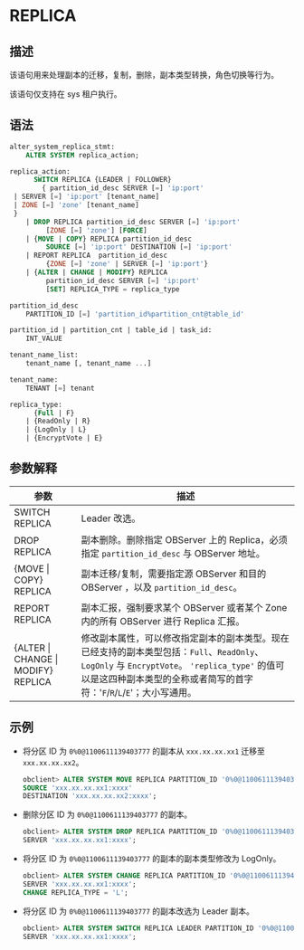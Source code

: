 # REPLICA

## 描述

该语句用来处理副本的迁移，复制，删除，副本类型转换，角色切换等行为。

该语句仅支持在 sys 租户执行。

## 语法

```sql
alter_system_replica_stmt:
    ALTER SYSTEM replica_action;

replica_action:
      SWITCH REPLICA {LEADER | FOLLOWER}
        { partition_id_desc SERVER [=] 'ip:port' 
 | SERVER [=] 'ip:port' [tenant_name] 
 | ZONE [=] 'zone' [tenant_name]
 }
    | DROP REPLICA partition_id_desc SERVER [=] 'ip:port'
         [ZONE [=] 'zone'] [FORCE]
    | {MOVE | COPY} REPLICA partition_id_desc 
         SOURCE [=] 'ip:port' DESTINATION [=] 'ip:port'
    | REPORT REPLICA  partition_id_desc 
         {ZONE [=] 'zone' | SERVER [=] 'ip:port'}
    | {ALTER | CHANGE | MODIFY} REPLICA 
         partition_id_desc SERVER [=] 'ip:port'
         [SET] REPLICA_TYPE = replica_type

partition_id_desc
    PARTITION_ID [=] 'partition_id%partition_cnt@table_id' 

partition_id | partition_cnt | table_id | task_id:
    INT_VALUE

tenant_name_list:
    tenant_name [, tenant_name ...]

tenant_name:
    TENANT [=] tenant

replica_type:
      {Full | F}
    | {ReadOnly | R}
    | {LogOnly | L}
    | {EncryptVote | E} 
```

## 参数解释

|      **参数**       |      **描述**       |
|-------------------------------------|-------------------------------------------------------------------------------------------------------------------------------------------------------------------|
| SWITCH REPLICA    | Leader 改选。        |
| DROP REPLICA      | 副本删除。删除指定 OBServer 上的 Replica，必须指定 `partition_id_desc` 与 OBServer 地址。   |
| {MOVE \| COPY} REPLICA     | 副本迁移/复制，需要指定源 OBServer 和目的 OBServer ，以及 `partition_id_desc`。   |
| REPORT REPLICA    | 副本汇报，强制要求某个 OBServer 或者某个 Zone 内的所有 OBServer 进行 Replica 汇报。    |
| {ALTER \| CHANGE \| MODIFY} REPLICA | 修改副本属性，可以修改指定副本的副本类型。现在已经支持的副本类型包括：`Full`、`ReadOnly`、`LogOnly` 与 `EncryptVote`。 `'replica_type'` 的值可以是这四种副本类型的全称或者简写的首字符：'`F`/`R`/`L`/`E`'；大小写通用。 |

## 示例

* 将分区 ID 为 `0%0@1100611139403777` 的副本从 `xxx.xx.xx.xx1` 迁移至 `xxx.xx.xx.xx2`。

  ```sql
  obclient> ALTER SYSTEM MOVE REPLICA PARTITION_ID '0%0@1100611139403777'
  SOURCE 'xxx.xx.xx.xx1:xxxx'
  DESTINATION 'xxx.xx.xx.xx2:xxxx';
  ```

* 删除分区 ID 为 `0%0@1100611139403777` 的副本。

  ```sql
  obclient> ALTER SYSTEM DROP REPLICA PARTITION_ID '0%0@1100611139403777'
  SERVER 'xxx.xx.xx.xx1:xxxx';
  ```

* 将分区 ID 为 `0%0@1100611139403777` 的副本的副本类型修改为 LogOnly。

  ```sql
  obclient> ALTER SYSTEM CHANGE REPLICA PARTITION_ID '0%0@1100611139403777'
  SERVER 'xxx.xx.xx.xx1:xxxx';
  CHANGE REPLICA_TYPE = 'L';
  ```

* 将分区 ID 为 `0%0@1100611139403777` 的副本改选为 Leader 副本。

  ```sql
  obclient> ALTER SYSTEM SWITCH REPLICA LEADER PARTITION_ID '0%0@1100611139403777'
  SERVER 'xxx.xx.xx.xx1:xxxx';
  ```
